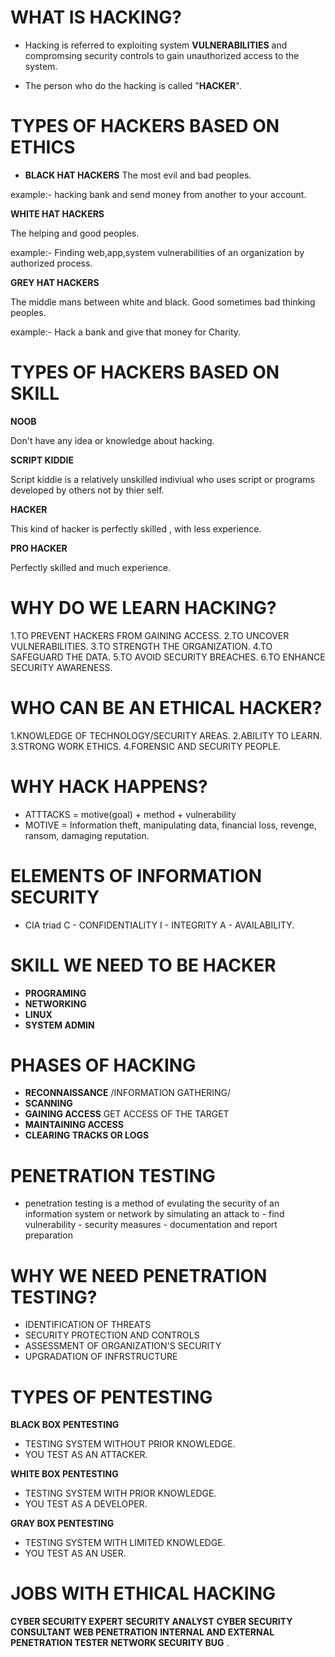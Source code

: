    # WHAT IS HACKING?

- Hacking is referred to exploiting system **VULNERABILITIES** and compromsing security controls to gain unauthorized access to the system.

- The person who do the hacking is called "**HACKER**".


# TYPES OF HACKERS BASED ON ETHICS

- **BLACK HAT HACKERS**
 The most evil and bad peoples.

 example:- hacking bank and send money from another to your account.

 **WHITE HAT HACKERS**

 The helping and good peoples.

 example:- Finding web,app,system vulnerabilities of an organization by authorized process.

**GREY HAT HACKERS**

The middle mans between white and black.
Good sometimes bad thinking peoples.

example:- Hack a bank and give that money for Charity.

# TYPES OF HACKERS BASED ON SKILL

**NOOB**

Don't have any idea or knowledge about hacking.

**SCRIPT KIDDIE**

Script kiddie is a relatively unskilled indiviual who uses script or programs developed by others not by thier self.

**HACKER**

This kind of hacker is perfectly skilled , with less experience.

**PRO HACKER**

Perfectly skilled and much experience.

# WHY DO WE LEARN HACKING?

1.TO PREVENT HACKERS FROM GAINING ACCESS.
2.TO UNCOVER VULNERABILITIES.
3.TO STRENGTH THE ORGANIZATION.
4.TO SAFEGUARD THE DATA.
5.TO AVOID SECURITY BREACHES.
6.TO ENHANCE SECURITY AWARENESS.

# WHO CAN BE AN ETHICAL HACKER?

1.KNOWLEDGE OF TECHNOLOGY/SECURITY AREAS.
2.ABILITY TO LEARN.
3.STRONG WORK ETHICS.
4.FORENSIC AND SECURITY PEOPLE.

# WHY HACK HAPPENS?

- ATTTACKS = motive(goal) + method + vulnerability
- MOTIVE = Information theft, manipulating data, financial loss, revenge, ransom, damaging reputation.

# ELEMENTS OF INFORMATION SECURITY

- CIA triad  C - CONFIDENTIALITY
             I - INTEGRITY
             A - AVAILABILITY.


# SKILL WE NEED TO BE HACKER

- **PROGRAMING**
- **NETWORKING**
- **LINUX**
- **SYSTEM ADMIN**

# PHASES OF HACKING

- **RECONNAISSANCE** /INFORMATION GATHERING/
- **SCANNING** 
- **GAINING ACCESS**  GET ACCESS OF THE TARGET 
- **MAINTAINING ACCESS**
- **CLEARING TRACKS OR LOGS**

# PENETRATION TESTING

- penetration testing is a method of evulating the security of an information system or network by simulating an attack to - find vulnerability
                        - security measures
                        - documentation and report preparation
                    

# WHY WE NEED PENETRATION TESTING?

- IDENTIFICATION OF THREATS
- SECURITY PROTECTION AND CONTROLS
- ASSESSMENT OF ORGANIZATION'S SECURITY
- UPGRADATION OF INFRSTRUCTURE


# TYPES OF PENTESTING

 **BLACK BOX PENTESTING**

 - TESTING SYSTEM WITHOUT PRIOR KNOWLEDGE.
 - YOU TEST AS AN ATTACKER.

 **WHITE BOX PENTESTING**

 - TESTING SYSTEM WITH PRIOR KNOWLEDGE.
 - YOU TEST AS A DEVELOPER.


 **GRAY BOX PENTESTING**

 - TESTING SYSTEM WITH LIMITED KNOWLEDGE.
 - YOU TEST AS AN USER.


 # JOBS WITH ETHICAL HACKING

 **CYBER SECURITY EXPERT**
 **SECURITY ANALYST**
 **CYBER SECURITY CONSULTANT**
 **WEB PENETRATION**
 **INTERNAL AND EXTERNAL PENETRATION TESTER**
 **NETWORK SECURITY**
 **BUG** .


 
